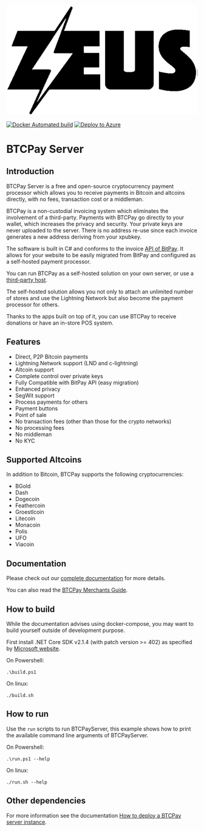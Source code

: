 
![BTCPay Server](BTCPayServer/wwwroot/img/btc_pay_BG_twitter.png)

[![Docker Automated build](https://img.shields.io/docker/automated/jrottenberg/ffmpeg.svg)](https://hub.docker.com/r/nicolasdorier/btcpayserver/)
[![Deploy to Azure](https://azuredeploy.net/deploybutton.svg)](https://portal.azure.com/#create/Microsoft.Template/uri/https%3A%2F%2Fraw.githubusercontent.com%2Fbtcpayserver%2Fbtcpayserver-azure%2Fmaster%2Fazuredeploy.json)

# BTCPay Server

## Introduction 

BTCPay Server is a free and open-source cryptocurrency payment processor which allows you to receive payments in Bitcoin and altcoins directly, with no fees, transaction cost or a middleman.

BTCPay is a non-custodial invoicing system which eliminates the involvement of a third-party. Payments with BTCPay go directly to your wallet, which increases the privacy and security. Your private keys are never uploaded to the server. There is no address re-use since each invoice generates a new address deriving from your xpubkey.

The software is built in C# and conforms to the invoice [API of BitPay](https://bitpay.com/api). It allows for your website to be easily migrated from BitPay and configured as a self-hosted payment processor.

You can run BTCPay as a self-hosted solution on your own server, or use a [third-party host](https://github.com/btcpayserver/btcpayserver-doc/blob/master/ThirdPartyHosting.md).

The self-hosted solution allows you not only to attach an unlimited number of stores and use the Lightning Network but also become the payment processor for others.

Thanks to the apps built on top of it, you can use BTCPay to receive donations or have an in-store POS system.

## Features

* Direct, P2P Bitcoin payments
* Lightning Network support (LND and c-lightning)
* Altcoin support
* Complete control over private keys
* Fully Compatible with BitPay API (easy migration)
* Enhanced privacy
* SegWit support
* Process payments for others
* Payment buttons
* Point of sale
* No transaction fees (other than those for the crypto networks)
* No processing fees
* No middleman
* No KYC

## Supported Altcoins

In addition to Bitcoin, BTCPay supports the following cryptocurrencies:

* BGold
* Dash
* Dogecoin
* Feathercoin
* Groestlcoin
* Litecoin
* Monacoin
* Polis
* UFO
* Viacoin

## Documentation

Please check out our [complete documentation](https://github.com/btcpayserver/btcpayserver-doc) for more details.

You can also read the [BTCPay Merchants Guide](https://www.reddit.com/r/Bitcoin/comments/8f1eqf/the_ultimate_guide_to_btcpay_the_free_and/).

## How to build

While the documentation advises using docker-compose, you may want to build yourself outside of development purpose.

First install .NET Core SDK v2.1.4 (with patch version >= 402) as specified by [Microsoft website](https://www.microsoft.com/net/download/dotnet-core/2.1).

On Powershell:
```
.\build.ps1
```

On linux:
```
./build.sh
```

## How to run

Use the `run` scripts to run BTCPayServer, this example shows how to print the available command line arguments of BTCPayServer.

On Powershell:
```
.\run.ps1 --help
```

On linux:
```
./run.sh --help
```

## Other dependencies

For more information see the documentation [How to deploy a BTCPay server instance](https://github.com/btcpayserver/btcpayserver-doc/#deployment).
